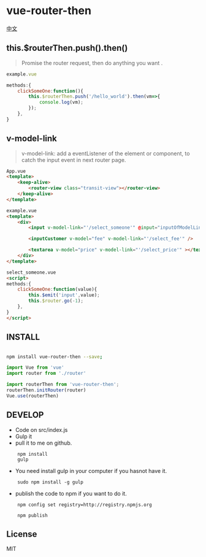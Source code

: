 # vue-router-then
 [中文](https://github.com/wanyaxing/vue-router-then/blob/master/READMECN.md)

## this.$routerThen.push().then()
> Promise the router request,  then do anything you want .

```javascript
example.vue

methods:{
    clickSomeOne:function(){
        this.$routerThen.push('/hello_world').then(vm=>{
            console.log(vm);
        });
    },
}
```

## v-model-link

> v-model-link: add a eventListener of the element or component, to catch the input event in next router page.


```html
App.vue
<template>
    <keep-alive>
        <router-view class="transit-view"></router-view>
    </keep-alive>
</template>

example.vue
<template>
    <div>
        <input v-model-link="'/select_someone'" @input="inputOfModelLink"/>

        <inputCustomer v-model="fee" v-model-link="'/select_fee'" />

        <textarea v-model="price" v-model-link="'/select_price'" ></textarea>
    </div>
</template>

select_someone.vue
<script>
methods:{
    clickSomeOne:function(value){
        this.$emit('input',value);
        this.$router.go(-1);
    },
}
</script>

```

## INSTALL

``` bash

npm install vue-router-then --save;

```

```javascript
import Vue from 'vue'
import router from './router'

import routerThen from 'vue-router-then';
routerThen.initRouter(router)
Vue.use(routerThen)

```

## DEVELOP

* Code on src/index.js
* Gulp it
* pull it to me on github.
```
    npm install
    gulp
```
* You need install gulp in your computer if you hasnot have it.
```
    sudo npm install -g gulp
```
* publish the code to npm if you want to do it.
```
    npm config set registry=http://registry.npmjs.org

    npm publish
```
## License

MIT

